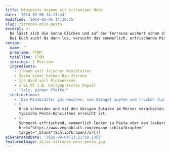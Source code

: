 ```yaml
---
title: Minzpesto Vegane mit zitroniger Note
date: '2014-05-06 14:13:43'
modified: '2014-05-06 14:30:25'
slug: zitronen-minz-pesto
excerpt: >-
  Da lässt sich die Sonne blicken und auf der Terrasse wuchert schon die Minze.
  Bei Euch auch? Na dann los, versucht das sommerlich, erfrischende Minz-Pesto!
recipe:
  name: ''
  prepTime: PT8M
  totalTime: PT8M
  servings: 1 Portion
  ingredients:
    - 1 Hand voll frischer Minzblätter
    - Zeste einer halben Bio-Zitrone
    - 1/2 Hand voll Pinienkerne
    - 2 EL Öl z.B. kaltgepresstes Rapsöl
    - 'Salz, pinker Pfeffer'
  instructions:
    - 'Die Minzblätter gut waschen, vom Stengel zupfen und trocken tupfen.'
    - >-
      Grob schneiden und mit den übrigen Zutaten im Mörser verarbeiten bis die
      typische Pesto-Konsistenz erreicht ist.
    - >-
      Schmeckt erfrischend, sommerlich lecker zu Pasta oder den leckeren [url
      href="https://www.veganblatt.com/vegane-schlipfkrapfen"
      target="_blank"]Schlipfkrapen[/url]!
aiGeneratedDate: '2025-09-04T11:21:50.135Z'
featuredImage: ai/ai-zitronen-minz-pesto.jpg
---
```


